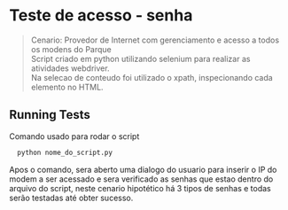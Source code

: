 # Teste de acesso - senha

> Cenario: Provedor de Internet com gerenciamento e acesso a todos os modens do Parque  
> Script criado em python utilizando selenium para realizar as atividades webdriver.  
> Na selecao de conteudo foi utilizado o xpath, inspecionando cada elemento no HTML.

## Running Tests

Comando usado para rodar o script

```bash
  python nome_do_script.py
```
Apos o comando, sera aberto uma dialogo do usuario para inserir o IP do modem a ser acessado e sera verificado as senhas que estao dentro do arquivo do script, neste cenario hipotético há 3 tipos de senhas e todas serão testadas até obter sucesso.
